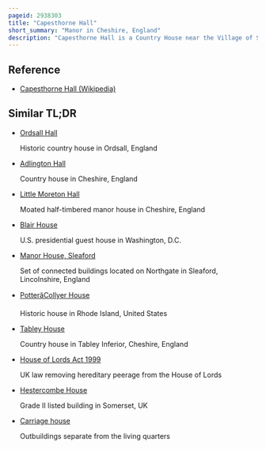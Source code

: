 ```yaml
---
pageid: 2938303
title: "Capesthorne Hall"
short_summary: "Manor in Cheshire, England"
description: "Capesthorne Hall is a Country House near the Village of Siddington, Cheshire, England. The House and its private Chapel were built in the early 18thcentury replacing an earlier Hall and Chapel nearby. They were built by William Smith and his Son Francis to neoclassical Designs. Later in the 18thcentury the House was extended by the Addition of an Orangery and a Study. In the 1830s the House was remodelled by Edward Blore ; the Work included the Addition of an Extension and a Frontage in Jacobean Style, and joining the central Block to the Service Wings. In about 1837 the Orangery was replaced by a large Conservatory designed by Joseph Paxton. The main Part of the House was virtually destroyed by Fire in 1861. It was rebuilt by Anthony Salvin, who generally followed Blore's Designs but made Modifications to the Front, rebuilt the Back of the House in Jacobean Style, and altered the Interior. Later in the 19thcentury there were further Alterations including a Remodelling of the Saloon. During the second World War the Hall was used by the red Cross but a subsequent Deterioration caused a Restoration."
---
```


## Reference

- [Capesthorne Hall (Wikipedia)](https://en.wikipedia.org/?curid=2938303)

## Similar TL;DR

- [Ordsall Hall](/tldr/en/ordsall-hall)

  Historic country house in Ordsall, England

- [Adlington Hall](/tldr/en/adlington-hall)

  Country house in Cheshire, England

- [Little Moreton Hall](/tldr/en/little-moreton-hall)

  Moated half-timbered manor house in Cheshire, England

- [Blair House](/tldr/en/blair-house)

  U.S. presidential guest house in Washington, D.C.

- [Manor House, Sleaford](/tldr/en/manor-house-sleaford)

  Set of connected buildings located on Northgate in Sleaford, Lincolnshire, England

- [PotterâCollyer House](/tldr/en/pottercollyer-house)

  Historic house in Rhode Island, United States

- [Tabley House](/tldr/en/tabley-house)

  Country house in Tabley Inferior, Cheshire, England

- [House of Lords Act 1999](/tldr/en/house-of-lords-act-1999)

  UK law removing hereditary peerage from the House of Lords

- [Hestercombe House](/tldr/en/hestercombe-house)

  Grade II listed building in Somerset, UK

- [Carriage house](/tldr/en/carriage-house)

  Outbuildings separate from the living quarters
